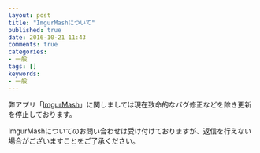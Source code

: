 ```yaml
---
layout: post
title: "ImgurMashについて"
published: true
date: 2016-10-21 11:43
comments: true
categories:
- 一般
tags: []
keywords:
- 一般
---
```

弊アプリ「[ImgurMash](https://play.google.com/store/apps/details?id=jp.tdyt.imgurmash&amp;hl=ja "ImgurMash")」に関しましては現在致命的なバグ修正などを除き更新を停止しております。

ImgurMashについてのお問い合わせは受け付けておりますが、返信を行えない場合がございますことをご了承ください。